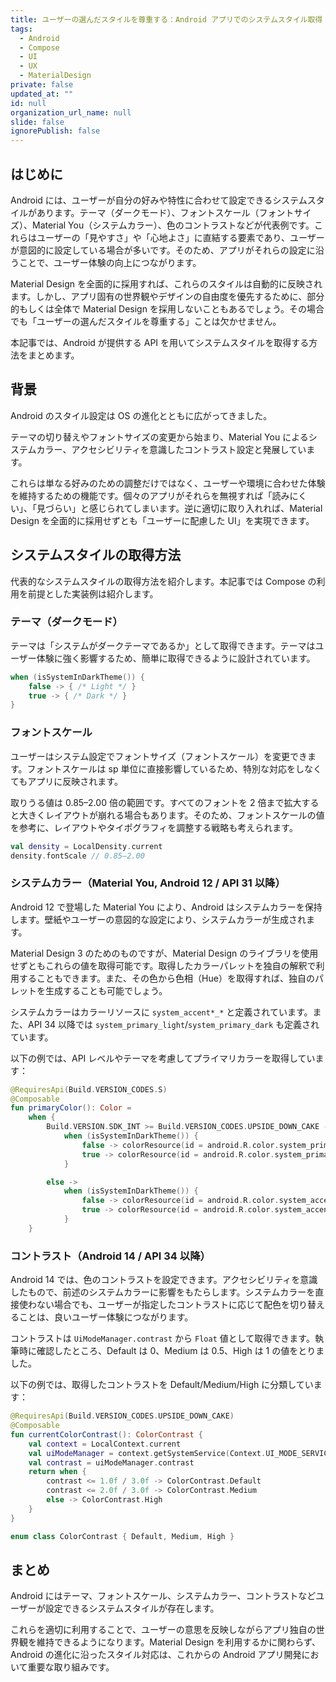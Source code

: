 ```yaml
---
title: ユーザーの選んだスタイルを尊重する：Android アプリでのシステムスタイル取得
tags:
  - Android
  - Compose
  - UI
  - UX
  - MaterialDesign
private: false
updated_at: ""
id: null
organization_url_name: null
slide: false
ignorePublish: false
---
```


## はじめに

Android には、ユーザーが自分の好みや特性に合わせて設定できるシステムスタイルがあります。テーマ（ダークモード）、フォントスケール（フォントサイズ）、Material You（システムカラー）、色のコントラストなどが代表例です。これらはユーザーの「見やすさ」や「心地よさ」に直結する要素であり、ユーザーが意図的に設定している場合が多いです。そのため、アプリがそれらの設定に沿うことで、ユーザー体験の向上につながります。

Material Design を全面的に採用すれば、これらのスタイルは自動的に反映されます。しかし、アプリ固有の世界観やデザインの自由度を優先するために、部分的もしくは全体で Material Design を採用しないこともあるでしょう。その場合でも「ユーザーの選んだスタイルを尊重する」ことは欠かせません。

本記事では、Android が提供する API を用いてシステムスタイルを取得する方法をまとめます。

## 背景

Android のスタイル設定は OS の進化とともに広がってきました。

テーマの切り替えやフォントサイズの変更から始まり、Material You によるシステムカラー、アクセシビリティを意識したコントラスト設定と発展しています。

これらは単なる好みのための調整だけではなく、ユーザーや環境に合わせた体験を維持するための機能です。個々のアプリがそれらを無視すれば「読みにくい」、「見づらい」と感じられてしまいます。逆に適切に取り入れれば、Material Design を全面的に採用せずとも「ユーザーに配慮した UI」を実現できます。

## システムスタイルの取得方法

代表的なシステムスタイルの取得方法を紹介します。本記事では Compose の利用を前提とした実装例は紹介します。

### テーマ（ダークモード）

テーマは「システムがダークテーマであるか」として取得できます。テーマはユーザー体験に強く影響するため、簡単に取得できるように設計されています。

```kotlin
when (isSystemInDarkTheme()) {
    false -> { /* Light */ }
    true -> { /* Dark */ }
}
```

### フォントスケール

ユーザーはシステム設定でフォントサイズ（フォントスケール）を変更できます。フォントスケールは sp 単位に直接影響しているため、特別な対応をしなくてもアプリに反映されます。

取りうる値は 0.85–2.00 倍の範囲です。すべてのフォントを 2 倍まで拡大すると大きくレイアウトが崩れる場合もあります。そのため、フォントスケールの値を参考に、レイアウトやタイポグラフィを調整する戦略も考えられます。

```kotlin
val density = LocalDensity.current
density.fontScale // 0.85–2.00
```

### システムカラー（Material You, Android 12 / API 31 以降）

Android 12 で登場した Material You により、Android はシステムカラーを保持します。壁紙やユーザーの意図的な設定により、システムカラーが生成されます。

Material Design 3 のためのものですが、Material Design のライブラリを使用せずともこれらの値を取得可能です。取得したカラーパレットを独自の解釈で利用することもできます。また、その色から色相（Hue）を取得すれば、独自のパレットを生成することも可能でしょう。

システムカラーはカラーリソースに `system_accent*_*` と定義されています。また、API 34 以降では `system_primary_light`/`system_primary_dark` も定義されています。

以下の例では、API レベルやテーマを考慮してプライマリカラーを取得しています：

```kotlin
@RequiresApi(Build.VERSION_CODES.S)
@Composable
fun primaryColor(): Color =
    when {
        Build.VERSION.SDK_INT >= Build.VERSION_CODES.UPSIDE_DOWN_CAKE ->
            when (isSystemInDarkTheme()) {
                false -> colorResource(id = android.R.color.system_primary_light)
                true -> colorResource(id = android.R.color.system_primary_dark)
            }

        else ->
            when (isSystemInDarkTheme()) {
                false -> colorResource(id = android.R.color.system_accent1_400)
                true -> colorResource(id = android.R.color.system_accent1_800)
            }
    }
```

### コントラスト（Android 14 / API 34 以降）

Android 14 では、色のコントラストを設定できます。アクセシビリティを意識したもので、前述のシステムカラーに影響をもたらします。システムカラーを直接使わない場合でも、ユーザーが指定したコントラストに応じて配色を切り替えることは、良いユーザー体験につながります。

コントラストは `UiModeManager.contrast` から `Float` 値として取得できます。執筆時に確認したところ、Default は 0、Medium は 0.5、High は 1 の値をとりました。

以下の例では、取得したコントラストを Default/Medium/High に分類しています：

```kotlin
@RequiresApi(Build.VERSION_CODES.UPSIDE_DOWN_CAKE)
@Composable
fun currentColorContrast(): ColorContrast {
    val context = LocalContext.current
    val uiModeManager = context.getSystemService(Context.UI_MODE_SERVICE) as UiModeManager
    val contrast = uiModeManager.contrast
    return when {
        contrast <= 1.0f / 3.0f -> ColorContrast.Default
        contrast <= 2.0f / 3.0f -> ColorContrast.Medium
        else -> ColorContrast.High
    }
}

enum class ColorContrast { Default, Medium, High }
```

## まとめ

Android にはテーマ、フォントスケール、システムカラー、コントラストなどユーザーが設定できるシステムスタイルが存在します。

これらを適切に利用することで、ユーザーの意思を反映しながらアプリ独自の世界観を維持できるようになります。Material Design を利用するかに関わらず、Android の進化に沿ったスタイル対応は、これからの Android アプリ開発において重要な取り組みです。
